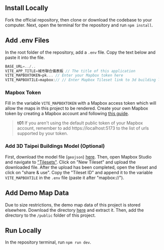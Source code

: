 ## Install Locally

Fork the official repository, then clone or download the codebase to your computer. Next, open the terminal for the repository and run `npm install`.

## Add .env Files

In the root folder of the repository, add a `.env` file. Copy the text below and paste it into the file. 

```js
BASE_URL=../..
VITE_APP_TITLE=城市聯合儀表板 // The title of this application
VITE_MAPBOXTOKEN=pk... // Enter your Mapbox token here
VITE_MAPBOXTILE=mapbox:// // Enter Mapbox Tileset link to 3d building layers
```

### Mapbox Token
Fill in the variable `VITE_MAPBOXTOKEN` with a Mapbox access token which will allow the maps in this project to be rendered. Create your own Mapbox token by creating a Mapbox account and following [this guide](https://docs.mapbox.com/help/getting-started/access-tokens/).

>**t01**
>If you aren't using the default public token of your Mapbox account, remember to add https://localhost:5173 to the list of urls supported by your token.

### Add 3D Taipei Buildings Model (Optional)
First, download the model file (`geojson`) [here](https://drive.google.com/file/d/1cMBrq1gmSNAioogFZNqA5IyAmhXoeLVs/view?usp=drive_link). Then, open Mapbox Studio and navigate to ["Tilesets"](https://studio.mapbox.com/tilesets/). Click on "New Tileset" and upload the downloaded file. After the upload has been completed, open the tileset and click on "share & use". Copy the "Tileset ID" and append it to the variable `VITE_MAPBOXTILE` in the `.env` file (paste it after "mapbox://").

## Add Demo Map Data
Due to size restrictions, the demo map data of this project is stored elsewhere. Download the directory [here](https://drive.google.com/drive/folders/17E-4BRcuHpXg9o5evOWlwY4fI_06VWRd?usp=sharing) and extract it. Then, add the directory to the `/public` folder of this project.

## Run Locally

In the repository terminal, run `npm run dev`.
